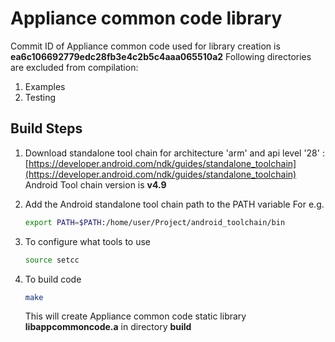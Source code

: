 
# Appliance common code library
Commit ID of Appliance common code used for library creation is **ea6c106692779edc28fb3e4c2b5c4aaa065510a2**
Following directories are excluded from compilation:
1. Examples
2. Testing 
## Build Steps 
1. Download standalone tool chain for architecture 'arm' and api level '28' :
	[https://developer.android.com/ndk/guides/standalone_toolchain](https://developer.android.com/ndk/guides/standalone_toolchain)
	   Android Tool chain version is **v4.9** 
2. Add the Android standalone tool chain path to the PATH variable
   For e.g.
	```bash
	export PATH=$PATH:/home/user/Project/android_toolchain/bin
	```

3. To configure what tools to use 
	```bash	
	source setcc
	```
4. To build code
	```bash	
	make
	```
	This will create Appliance common code static library **libappcommoncode.a** in directory **build**

